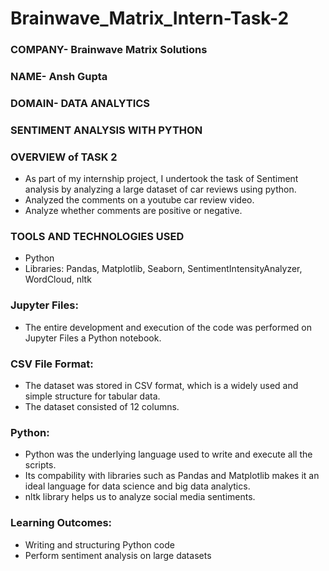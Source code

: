 # Brainwave_Matrix_Intern-Task-2

### COMPANY- Brainwave Matrix Solutions
### NAME- Ansh Gupta
### DOMAIN- DATA ANALYTICS
### SENTIMENT ANALYSIS WITH PYTHON

### OVERVIEW of TASK 2
- As part of my internship project, I undertook the task of Sentiment analysis by analyzing a large dataset of car reviews using python.
- Analyzed the comments on a youtube car review video.
- Analyze whether comments are positive or negative.

### TOOLS AND TECHNOLOGIES USED
- Python
- Libraries: Pandas, Matplotlib, Seaborn, SentimentIntensityAnalyzer, WordCloud, nltk

### Jupyter Files:
- The entire development and execution of the code was performed on Jupyter Files a Python notebook.

### CSV File Format:
- The dataset was stored in CSV format, which is a widely used and simple structure for tabular data.
- The dataset consisted of 12 columns.

### Python:
- Python was the underlying language used to write and execute all the scripts.
- Its compability with libraries such as Pandas and Matplotlib makes it an ideal language for data science and big data analytics.
- nltk library helps us to analyze social media sentiments.

### Learning Outcomes:
- Writing and structuring Python code
- Perform sentiment analysis on large datasets
